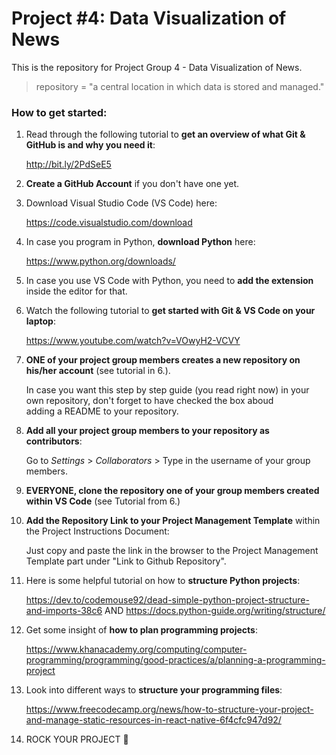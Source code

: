 # Project #4: Data Visualization of News
This is the repository for Project Group 4 - Data Visualization of News. 
> repository = "a central location in which data is stored and managed."

### How to get started:
1. Read through the following tutorial to **get an overview of what Git & GitHub is and why you need it**: 

   http://bit.ly/2PdSeE5
2. **Create a GitHub Account** if you don't have one yet.
3. Download Visual Studio Code (VS Code) here: 
    
    https://code.visualstudio.com/download
4. In case you program in Python, **download Python** here: 
   
   https://www.python.org/downloads/ 
5. In case you use VS Code with Python, you need to **add the extension** inside the editor for that.
6. Watch the following tutorial to **get started with Git & VS Code on your laptop**: 
    
    https://www.youtube.com/watch?v=VOwyH2-VCVY
7. **ONE of your project group members creates a new repository on his/her account** (see tutorial in 6.). 

   In case you want this step by step guide (you read right now) in your own repository, don't forget to have checked the box aboud   
   adding a README to your repository.
8. **Add all your project group members to your repository as contributors**:
   
   Go to *Settings* > *Collaborators* > Type in the username of your group members.
9. **EVERYONE, clone the repository one of your group members created within VS Code** (see Tutorial from 6.)

10. **Add the Repository Link to your Project Management Template** within the Project Instructions Document:

      Just copy and paste the link in the browser to the Project Management Template part under "Link to Github Repository".

11. Here is some helpful tutorial on how to **structure Python projects**: 

      https://dev.to/codemouse92/dead-simple-python-project-structure-and-imports-38c6 AND https://docs.python-guide.org/writing/structure/

12. Get some insight of **how to plan programming projects**: 
    
    https://www.khanacademy.org/computing/computer-programming/programming/good-practices/a/planning-a-programming-project
13. Look into different ways to **structure your programming files**: 
    
    https://www.freecodecamp.org/news/how-to-structure-your-project-and-manage-static-resources-in-react-native-6f4cfc947d92/
14. ROCK YOUR PROJECT 🚀
